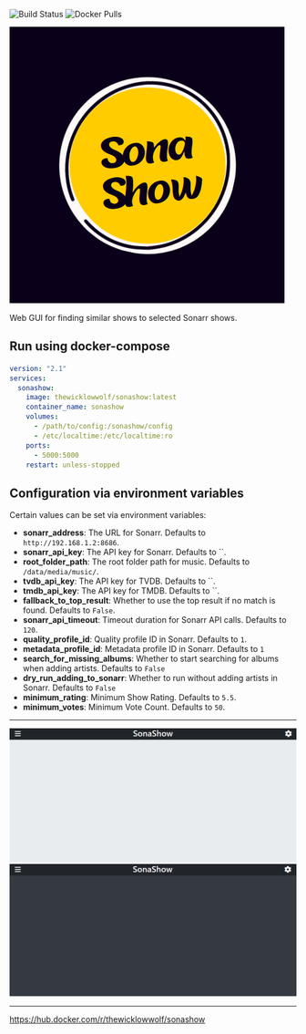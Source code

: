 ![Build Status](https://github.com/TheWicklowWolf/SonaShow/actions/workflows/main.yml/badge.svg)
![Docker Pulls](https://img.shields.io/docker/pulls/thewicklowwolf/sonashow.svg)



<img src="/src/static/sonashow.png" alt="image">


Web GUI for finding similar shows to selected Sonarr shows.


## Run using docker-compose

```yaml
version: "2.1"
services:
  sonashow:
    image: thewicklowwolf/sonashow:latest
    container_name: sonashow
    volumes:
      - /path/to/config:/sonashow/config
      - /etc/localtime:/etc/localtime:ro
    ports:
      - 5000:5000
    restart: unless-stopped
```

## Configuration via environment variables

Certain values can be set via environment variables:

* __sonarr_address__: The URL for Sonarr. Defaults to `http://192.168.1.2:8686`.
* __sonarr_api_key__: The API key for Sonarr. Defaults to ``.
* __root_folder_path__: The root folder path for music. Defaults to `/data/media/music/`.
* __tvdb_api_key__: The API key for TVDB. Defaults to ``.
* __tmdb_api_key__: The API key for TMDB. Defaults to ``.
* __fallback_to_top_result__: Whether to use the top result if no match is found. Defaults to `False`.
* __sonarr_api_timeout__: Timeout duration for Sonarr API calls. Defaults to `120`.
* __quality_profile_id__: Quality profile ID in Sonarr. Defaults to `1`.
* __metadata_profile_id__: Metadata profile ID in Sonarr. Defaults to `1`
* __search_for_missing_albums__: Whether to start searching for albums when adding artists. Defaults to `False`
* __dry_run_adding_to_sonarr__: Whether to run without adding artists in Sonarr. Defaults to `False`
* __minimum_rating__: Minimum Show Rating. Defaults to `5.5`.
* __minimum_votes__: Minimum Vote Count. Defaults to `50`.

---


<img src="/src/static/light.png" alt="image">



<img src="/src/static/dark.png" alt="image">

---

https://hub.docker.com/r/thewicklowwolf/sonashow
